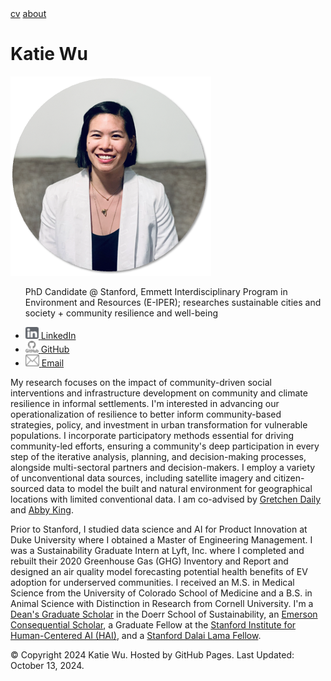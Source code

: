 <html>
  <head>
    <meta name="viewport" content="width=device-width, initial-scale=1.0">
    <link rel="stylesheet" type="text/css" href="css/style.css">
  </head>
  <body>
    <div class="topnav">
      <a href="cv/WuKatie_CV.pdf">cv</a>
      <a href="https://kjw58.github.io/katiewu/">about</a>
      <h1>Katie Wu</h1>
    </div>
    <div class="left-column">
      <div>
        <img src="./img/headshot_circle2.png" class="main-image">
        <ul>
          <p>PhD Candidate @ Stanford, Emmett Interdisciplinary Program in Environment and Resources (E-IPER); researches sustainable cities and society + community resilience and well-being </p>
          <li><a href="https://www.linkedin.com/in/katiewu24/">
            <img src="./img/LinkedIn.png">
            <span>LinkedIn</span>
          </a></li>
            <li><a href="https://github.com/kjw58">
            <img src="./img/Github.png">
            <span>GitHub</span>
          </a></li>
          <li><a href="mailto:katwu@stanford.edu">
            <img src="./img/Email.png">
            <span>Email</span>
          </a></li>
        </ul>
      </div>
    </div>
    <main class="main-content">
      <p>My research focuses on the impact of community-driven social interventions and infrastructure development on community and climate resilience in informal settlements. I'm interested in advancing our operationalization of resilience to better inform community-based strategies, policy, and investment in urban transformation for vulnerable populations. I incorporate participatory methods essential for driving community-led efforts, ensuring a community's deep participation in every step of the iterative analysis, planning, and decision-making processes, alongside multi-sectoral partners and decision-makers. I employ a variety of unconventional data sources, including satellite imagery and citizen-sourced data to model the built and natural environment for geographical locations with limited conventional data. I am co-advised by <a href="https://naturalcapitalproject.stanford.edu/people/gretchen-daily">Gretchen Daily</a> and <a href="https://sustainability.stanford.edu/people/abby-king">Abby King</a>.</p> 
      <p>Prior to Stanford, I studied data science and AI for Product Innovation at Duke University where I obtained a Master of Engineering Management. I was a Sustainability Graduate Intern at Lyft, Inc. where I completed and rebuilt their 2020 Greenhouse Gas (GHG) Inventory and Report and designed an air quality model forecasting potential health benefits of EV adoption for underserved communities. I received an M.S. in Medical Science from the University of Colorado School of Medicine and a B.S. in Animal Science with Distinction in Research from Cornell University. I'm a <a href="https://earth.stanford.edu/deans-graduate-scholars-award">Dean's Graduate Scholar</a> in the Doerr School of Sustainability, an <a href="https://stvp.stanford.edu/emerson-consequential-scholars-program/">Emerson Consequential Scholar</a>, a Graduate Fellow at the <a href="https://hai.stanford.edu/">Stanford Institute for Human-Centered AI (HAI)</a>, and a <a href ="https://www.dalailamafellows.org/#main">Stanford Dalai Lama Fellow</a>.</p>
    </main>
    <footer class="fixed-bottom">
        <p>&copy; Copyright 2024 Katie Wu.
        Hosted by GitHub Pages.
        Last Updated: October 13, 2024.
        </p>
    </footer>
  </body>
</html>